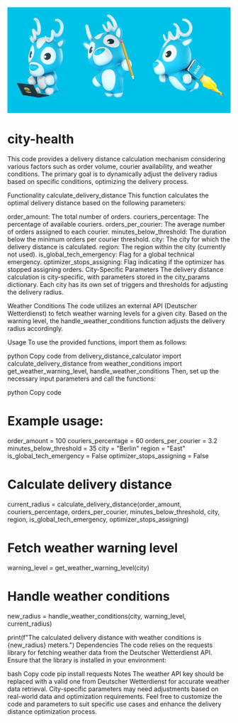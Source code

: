 <img src="./logo-wolt.png" />

# city-health

This code provides a delivery distance calculation mechanism considering various factors such as order volume, courier availability, and weather conditions. The primary goal is to dynamically adjust the delivery radius based on specific conditions, optimizing the delivery process.

Functionality
calculate_delivery_distance
This function calculates the optimal delivery distance based on the following parameters:

order_amount: The total number of orders.
couriers_percentage: The percentage of available couriers.
orders_per_courier: The average number of orders assigned to each courier.
minutes_below_threshold: The duration below the minimum orders per courier threshold.
city: The city for which the delivery distance is calculated.
region: The region within the city (currently not used).
is_global_tech_emergency: Flag for a global technical emergency.
optimizer_stops_assigning: Flag indicating if the optimizer has stopped assigning orders.
City-Specific Parameters
The delivery distance calculation is city-specific, with parameters stored in the city_params dictionary. Each city has its own set of triggers and thresholds for adjusting the delivery radius.

Weather Conditions
The code utilizes an external API (Deutscher Wetterdienst) to fetch weather warning levels for a given city. Based on the warning level, the handle_weather_conditions function adjusts the delivery radius accordingly.

Usage
To use the provided functions, import them as follows:

python
Copy code
from delivery_distance_calculator import calculate_delivery_distance
from weather_conditions import get_weather_warning_level, handle_weather_conditions
Then, set up the necessary input parameters and call the functions:

python
Copy code
# Example usage:
order_amount = 100
couriers_percentage = 60
orders_per_courier = 3.2
minutes_below_threshold = 35
city = "Berlin"
region = "East"
is_global_tech_emergency = False
optimizer_stops_assigning = False

# Calculate delivery distance
current_radius = calculate_delivery_distance(order_amount, couriers_percentage, orders_per_courier, minutes_below_threshold, city, region, is_global_tech_emergency, optimizer_stops_assigning)

# Fetch weather warning level
warning_level = get_weather_warning_level(city)

# Handle weather conditions
new_radius = handle_weather_conditions(city, warning_level, current_radius)

print(f"The calculated delivery distance with weather conditions is {new_radius} meters.")
Dependencies
The code relies on the requests library for fetching weather data from the Deutscher Wetterdienst API. Ensure that the library is installed in your environment:

bash
Copy code
pip install requests
Notes
The weather API key should be replaced with a valid one from Deutscher Wetterdienst for accurate weather data retrieval.
City-specific parameters may need adjustments based on real-world data and optimization requirements.
Feel free to customize the code and parameters to suit specific use cases and enhance the delivery distance optimization process.